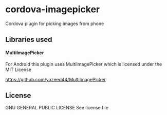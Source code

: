 # cordova-imagepicker
Cordova plugin for picking images from phone

## Libraries used
#### MultiImagePicker

For Android this plugin uses MultiImagePicker which is licensed under the MIT License

https://github.com/yazeed44/MultiImagePicker

## License
GNU GENERAL PUBLIC LICENSE
See license file